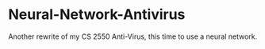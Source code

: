 # Neural-Network-Antivirus
Another rewrite of my CS 2550 Anti-Virus, this time to use a neural network.
